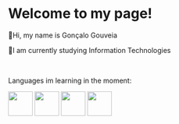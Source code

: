 
<div>
  <h1>Welcome to my page!</h1>
  <p>👋Hi, my name is Gonçalo Gouveia</p>
  <p>🌱I am currently studying Information Technologies</p>
</div>
<br>
<div>
  <p>Languages im learning in the moment:</p>
  <a href="https://www.rust-lang.org/"><img src="https://upload.wikimedia.org/wikipedia/commons/d/d5/Rust_programming_language_black_logo.svg" width="50" height="50"></a>
  <img src="https://cdn.jsdelivr.net/gh/devicons/devicon/icons/java/java-original-wordmark.svg" width="50" height="50"/>
  <img src="https://cdn.jsdelivr.net/gh/devicons/devicon/icons/mysql/mysql-original-wordmark.svg" width="50" height="50"/>
  <img src="https://upload.wikimedia.org/wikipedia/commons/c/c3/Python-logo-notext.svg" width="50" height="50"/>
</div>

<!--
**GoncaloGouveia04/GoncaloGouveia04** is a ✨ _special_ ✨ repository because its `README.md` (this file) appears on your GitHub profile.

Here are some ideas to get you started:

- 🔭 I’m currently working on ...
- 🌱 I’m currently learning ...
- 👯 I’m looking to collaborate on ...
- 🤔 I’m looking for help with ...
- 💬 Ask me about ...
- 📫 How to reach me: ...
- 😄 Pronouns: ...
- ⚡ Fun fact: ...
-->

